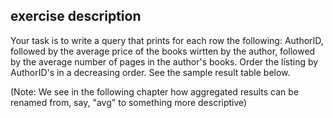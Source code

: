 ## exercise description
Your task is to write a query that prints for each row the following: AuthorID, followed by the average price of the books wirtten by the author, followed by the average number of pages in the author's books. Order the listing by AuthorID's in a decreasing order. See the sample result table below.  

(Note: We see in the following chapter how aggregated results can be renamed from, say, "avg" to something more descriptive) 